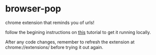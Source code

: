 # browser-pop
chrome extension that reminds you of urls!

follow the begining instructions on [this](https://developer.chrome.com/extensions/getstarted) tutorial to get it running locally. 



After any code changes, remember to refresh the extension at chrome://extensions/ before trying it out again.

